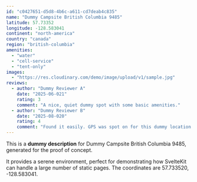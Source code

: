 ```yaml
---
id: "c0427651-d5d8-4b6c-a611-cd7deab4c835"
name: "Dummy Campsite British Columbia 9485"
latitude: 57.73352
longitude: -128.583041
continent: "north-america"
country: "canada"
region: "british-columbia"
amenities:
  - "water"
  - "cell-service"
  - "tent-only"
images:
  - "https://res.cloudinary.com/demo/image/upload/v1/sample.jpg"
reviews:
  - author: "Dummy Reviewer A"
    date: "2025-06-021"
    rating: 3
    comment: "A nice, quiet dummy spot with some basic amenities."
  - author: "Dummy Reviewer B"
    date: "2025-08-020"
    rating: 4
    comment: "Found it easily. GPS was spot on for this dummy location."
---
```


This is a **dummy description** for Dummy Campsite British Columbia 9485, generated for the proof of concept.

It provides a serene environment, perfect for demonstrating how SvelteKit can handle a large number of static pages. The coordinates are 57.733520, -128.583041.
